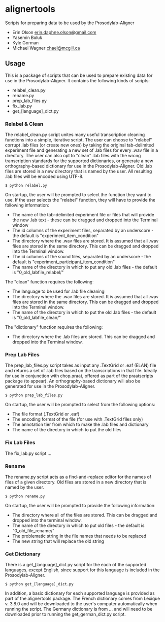 alignertools
============
Scripts for preparing data to be used by the Prosodylab-Aligner

* Erin Olson <erin.daphne.olson@gmail.com>
* Yasemin Boluk
* Kyle Gorman
* Michael Wagner <chael@mcgill.ca>

## Usage

This is a package of scripts that can be used to prepare existing data for use in the Prosodylab-Aligner. It contains the following kinds of scripts:

* relabel_clean.py
* rename.py
* prep_lab_files.py
* fix_lab.py
* get_[language]_dict.py

### Relabel & Clean

The relabel_clean.py script unites many useful transcription cleaning functions into a simple, iterative script. The user can choose to "relabel" corrupt .lab files (or create new ones) by taking the original tab-delimited experiment file and generating a new set of .lab files for every .wav file in a directory. The user can also opt to "clean" .lab files with the wrong transcription standards for the supported dictionaries, or generate a new orthography-based dictionary for use in the Prosodylab-Aligner. Old .lab files are stored in a new directory that is named by the user. All resulting .lab files will be encoded using UTF-8.

	$ python relabel.py
	
On startup, the user will be prompted to select the function they want to use. If the user selects the "relabel" function, they will have to provide the following information:

* The name of the tab-delimited experiment file or files that will provide the new .lab text - these can be dragged and dropped into the Terminal window
* The id columns of the experiment files, separated by an underscore - the default is "experiment_item_condition"
* The directory where the .wav files are stored. It is assumed that all .wav files are stored in the same directory. This can be dragged and dropped into the Terminal window.
* The id columns of the sound files, separated by an underscore - the default is "experiment_participant_item_condition"
* The name of the directory in which to put any old .lab files - the default is "0_old_labfile_relabel/"

The "clean" function requires the following:
* The language to be used for .lab file cleaning
* The directory where the .wav files are stored. It is assumed that all .wav files are stored in the same directory. This can be dragged and dropped into the Terminal window.
* The name of the directory in which to put the old .lab files - the default is "0_old_labfile_clean/"

The "dictionary" function requires the following:
* The directory where the .lab files are stored. This can be dragged and dropped into the Terminal window.

### Prep Lab Files

The prep_lab_files.py script takes as input any .TextGrid or .eaf (ELAN) file and returns a set of .lab files based on the transcriptions in that file. Ideally for use in conjunction with chop.praat, offered as part of the praatscripts package (to appear). An orthography-based dictionary will also be generated for use in the Prosodylab-Aligner.

	$ python prep_lab_files.py

On startup, the user will be prompted to select from the following options:
* The file format (.TextGrid or .eaf)
* The encoding format of the file (for use with .TextGrid files only)
* The annotation tier from which to make the .lab files and dictionary
* The name of the directory in which to put the old files

### Fix Lab Files

The fix_lab.py script ...

### Rename

The rename.py script acts as a find-and-replace editor for the names of files of a given directory. Old files are stored in a new directory that is named by the user.

	$ python rename.py

On startup, the user will be prompted to provide the following information:

* The directory where all of the files are stored. This can be dragged and dropped into the terminal window.
* The name of the directory in which to put old files - the default is "0_old_file_rename/"
* The problematic string in the file names that needs to be replaced
* The new string that will replace the old string

### Get Dictionary

There is a get_[language]_dict.py script for the each of the supported languages, except English, since support for this language is included in the Prosodylab-Aligner.

	$ python get_[language]_dict.py

In addition, a basic dictionary for each supported language is provided as part of the alignertools package. The French dictionary comes from Lexique v. 3.8.0 and will be downloaded to the user's computer automatically when running the script. The Germany dictionary is from ... and will need to be downloaded prior to running the get_german_dict.py script.
